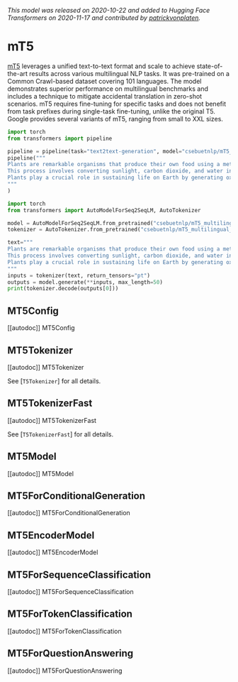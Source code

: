 <!--Copyright 2020 The HuggingFace Team. All rights reserved.

Licensed under the Apache License, Version 2.0 (the "License"); you may not use this file except in compliance with
the License. You may obtain a copy of the License at

http://www.apache.org/licenses/LICENSE-2.0

Unless required by applicable law or agreed to in writing, software distributed under the License is distributed on
an "AS IS" BASIS, WITHOUT WARRANTIES OR CONDITIONS OF ANY KIND, either express or implied. See the License for the
specific language governing permissions and limitations under the License.

⚠️ Note that this file is in Markdown but contain specific syntax for our doc-builder (similar to MDX) that may not be
rendered properly in your Markdown viewer.

-->
*This model was released on 2020-10-22 and added to Hugging Face Transformers on 2020-11-17 and contributed by [patrickvonplaten](https://huggingface.co/patrickvonplaten).*

# mT5

[mT5](https://huggingface.co/papers/2010.11934) leverages a unified text-to-text format and scale to achieve state-of-the-art results across various multilingual NLP tasks. It was pre-trained on a Common Crawl-based dataset covering 101 languages. The model demonstrates superior performance on multilingual benchmarks and includes a technique to mitigate accidental translation in zero-shot scenarios. mT5 requires fine-tuning for specific tasks and does not benefit from task prefixes during single-task fine-tuning, unlike the original T5. Google provides several variants of mT5, ranging from small to XXL sizes.

<hfoptions id="usage">
<hfoption id="Pipeline">

```py
import torch
from transformers import pipeline

pipeline = pipeline(task="text2text-generation", model="csebuetnlp/mT5_multilingual_XLSum", dtype="auto")
pipeline("""
Plants are remarkable organisms that produce their own food using a method called photosynthesis.
This process involves converting sunlight, carbon dioxide, and water into glucose, which provides energy for growth.
Plants play a crucial role in sustaining life on Earth by generating oxygen and serving as the foundation of most ecosystems.
"""
)
```

</hfoption>
<hfoption id="AutoModel">

```py
import torch
from transformers import AutoModelForSeq2SeqLM, AutoTokenizer

model = AutoModelForSeq2SeqLM.from_pretrained("csebuetnlp/mT5_multilingual_XLSum", dtype="auto")
tokenizer = AutoTokenizer.from_pretrained("csebuetnlp/mT5_multilingual_XLSum")

text="""
Plants are remarkable organisms that produce their own food using a method called photosynthesis.
This process involves converting sunlight, carbon dioxide, and water into glucose, which provides energy for growth.
Plants play a crucial role in sustaining life on Earth by generating oxygen and serving as the foundation of most ecosystems.
"""
inputs = tokenizer(text, return_tensors="pt")
outputs = model.generate(**inputs, max_length=50)
print(tokenizer.decode(outputs[0]))
```

</hfopton>
</hfoptions>

## MT5Config

[[autodoc]] MT5Config

## MT5Tokenizer

[[autodoc]] MT5Tokenizer

See [`T5Tokenizer`] for all details.

## MT5TokenizerFast

[[autodoc]] MT5TokenizerFast

See [`T5TokenizerFast`] for all details.

## MT5Model

[[autodoc]] MT5Model

## MT5ForConditionalGeneration

[[autodoc]] MT5ForConditionalGeneration

## MT5EncoderModel

[[autodoc]] MT5EncoderModel

## MT5ForSequenceClassification

[[autodoc]] MT5ForSequenceClassification

## MT5ForTokenClassification

[[autodoc]] MT5ForTokenClassification

## MT5ForQuestionAnswering

[[autodoc]] MT5ForQuestionAnswering

